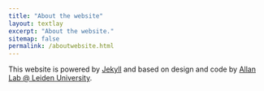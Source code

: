 ```yaml
---
title: "About the website"
layout: textlay
excerpt: "About the website."
sitemap: false
permalink: /aboutwebsite.html
---
```


This website is powered by [Jekyll](https://jekyllrb.com) and based on design and code by [Allan Lab @ Leiden University](https://www.allanlab.org/aboutwebsite.html).




